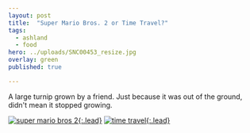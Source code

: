 ```yaml
---
layout: post
title:  "Super Mario Bros. 2 or Time Travel?"
tags:
  - ashland
  - food
hero: ../uploads/SNC00453_resize.jpg
overlay: green
published: true

---
```


A large turnip grown by a friend. Just because it was out of the ground, didn't mean it stopped growing.

[![super mario bros 2](../uploads/SNC00453_resize.jpg){:.lead}](../uploads/SNC00453.jpg)
[![time travel](../uploads/SNC00456_resize.jpg){:.lead}](../uploads/SNC00456.jpg)